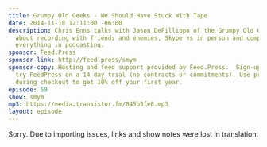 ```yaml
---
title: Grumpy Old Geeks - We Should Have Stuck With Tape
date: 2014-11-18 12:11:00 -06:00
description: Chris Enns talks with Jason DeFillippo of the Grumpy Old Geeks podcast
  about recording with friends and enemies, Skype vs in person and computers ruining
  everything in podcasting.
sponsor: Feed.Press
sponsor-link: http://feed.press/smym
sponsor-copy: Hosting and feed support provided by Feed.Press.  Sign-up today and
  try FeedPress on a 14 day trial (no contracts or commitments). Use promo code "smym"
  during checkout to get 10% off your first year.
episode: 59
show: smym
mp3: https://media.transistor.fm/845b3fe8.mp3
layout: episode
---
```


Sorry. Due to importing issues, links and show notes were lost in translation.
